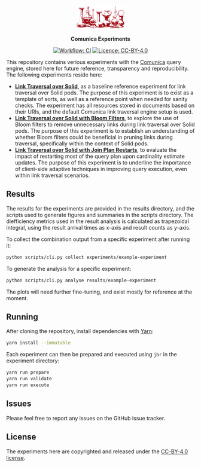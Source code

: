 <p align="center">
  <img alt="Comunica" src=".github/assets/logo.svg" width="128">
</p>

<p align="center">
  <strong>Comunica Experiments</strong>
</p>

<p align="center">
  <a href="https://github.com/surilindur/comunica-experiments/actions/workflows/ci.yml"><img alt="Workflow: CI" src=https://github.com/surilindur/comunica-experiments/actions/workflows/ci.yml/badge.svg?branch=main"></a>
  <a href="https://creativecommons.org/licenses/by/4.0/"><img alt="Licence: CC-BY-4.0" src="https://img.shields.io/badge/License-CC_BY_4.0-white.svg"></a>
</p>

This repository contains verious experiments with the [Comunica](https://github.com/comunica/comunica) query engine,
stored here for future reference, transparency and reproducibility.
The following experiments reside here:

* [**Link Traversal over Solid**](experiments/ltqp-solid-default/), as a baseline reference experiment for link traversal over Solid pods. The purpose of this experiment is to exist as a template of sorts, as well as a reference point when needed for sanity checks. The experiment has all resources stored in documents based on their URIs, and the default Comunica link traversal engine setup is used.
* [**Link Traversal over Solid with Bloom Filters**](experiments/ltqp-solid-bloom-filters/), to explore the use of Bloom filters to remove unnecessary links during link traversal over Solid pods. The purpose of this experiment is to establish an understanding of whether Bloom filters could be beneficial in pruning links during traversal, specifically within the context of Solid pods.
* [**Link Traversal over Solid with Join Plan Restarts**](experiments/ltqp-solid-join-restart/), to evaluate the impact of restarting most of the query plan upon cardinality estimate updates. The purpose of this experiment is to underline the importance of client-side adaptive techniques in improving query execution, even within link traversal scenarios.

## Results

The results for the experiments are provided in the results directory,
and the scripts used to generate figures and summaries in the scripts directory.
The diefficiency metrics used in the result analysis is calculated as trapezoidal integral,
using the result arrival times as x-axis and result counts as y-axis.

To collect the combination output from a specific experiment after running it:

```bash
python scripts/cli.py collect experiments/example-experiment
```

To generate the analysis for a specific experiment:

```bash
python scripts/cli.py analyse results/example-experiment
```

The plots will need further fine-tuning, and exist mostly for reference at the moment.

## Running

After cloning the repository, install dependencies with [Yarn](https://github.com/yarnpkg/berry):

```bash
yarn install --immutable
```

Each experiment can then be prepared and executed using `jbr` in the experiment directory:

```bash
yarn run prepare
yarn run validate
yarn run execute
```

## Issues

Please feel free to report any issues on the GitHub issue tracker.

## License

The experiments here are copyrighted and released under the [CC-BY-4.0 license](https://creativecommons.org/licenses/by/4.0/).
